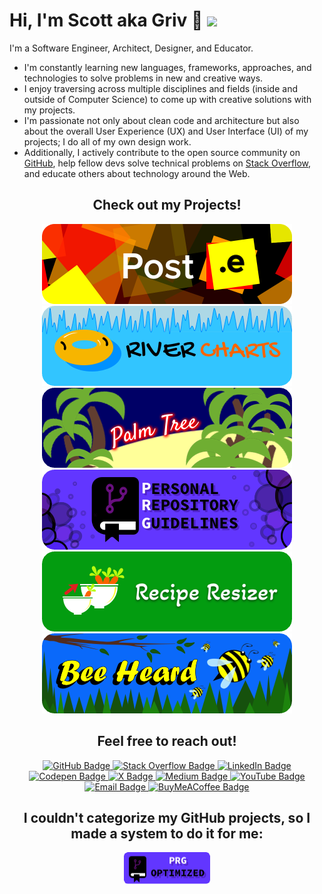 <!-- Begin README -->

# Hi, I'm Scott aka Griv 👋 ![](https://komarev.com/ghpvc/?username=scottgriv&color=orange&style=flat-square&label=Profile+Views)

I'm a Software Engineer, Architect, Designer, and Educator.
- I'm constantly learning new languages, frameworks, approaches, and technologies to solve problems in new and creative ways.
- I enjoy traversing across multiple disciplines and fields (inside and outside of Computer Science) to come up with creative solutions with my projects. 
- I'm passionate not only about clean code and architecture but also about the overall User Experience (UX) and User Interface (UI) of my projects; I do all of my own design work.
- Additionally, I actively contribute to the open source community on [GitHub](https://github.com/scottgriv), help fellow devs solve technical problems on [Stack Overflow](https://stackoverflow.com/users/3092847), and educate others about technology around the Web.

<h2 align="center"><b>Check out my Projects!</b></h2>
<div align="center">
        <a href="https://github.com/scottgriv/Post.e" target="_blank">
            <img src="./docs/images/post-e-banner_small-rounded.png" alt="Post.e Banner" width="400" height="128"/>
        </a>
        <a href="https://github.com/scottgriv/River-Charts" target="_blank">
            <img src="./docs/images/river-charts-banner_small-rounded.png" alt="River Charts Banner" width="400" height="128"/>
        </a>
        <a href="https://github.com/scottgriv/Palm-Tree" target="_blank">
            <img src="./docs/images/palm-tree-banner_small-rounded.png"alt="Palm Tree Banner" width="400" height="128"/>
        </a>
        <a href="https://github.com/scottgriv/PRG-Personal-Repository-Guidelines" target="_blank">
            <img src="./docs/images/prg-banner_small-rounded.png" alt="PRG Banner" width="400" height="128"/>
        </a>
        <a href="https://reciperesizer.com" target="_blank">
            <img src="./docs/images/recipe-resizer-banner_small-rounded.png" alt="Recipe Resizer Banner" width="400" height="128"/>
        </a>
        <a href="https://beeheard.com" target="_blank">
            <img src="./docs/images/bee-heard-banner_small-rounded.png" alt="Bee Heard Banner" width="400" height="128"/>
        </a>
</div>

<h2 align="center"><b>Feel free to reach out!</b></h2>

<p align="center">
    <a href="https://github.com/scottgriv" target="_blank">
        <img src="https://img.shields.io/badge/github-follow-9031AC?style=for-the-badge&logo=github&color=9031AC" alt="GitHub Badge" />
    </a>
    <a href="https://stackoverflow.com/users/3092847" target="_blank">
        <img src="https://img.shields.io/badge/stackoverflow-up_vote-FF7F1F?style=for-the-badge&logo=stackoverflow&color=FF7F1F" alt="Stack Overflow Badge" />
    </a>
    <a href="https://linkedin.com/in/scottgrivner/" target="_blank">
        <img src="https://img.shields.io/badge/linkedin-connect-0B65C2?style=for-the-badge&logo=linkedin&color=0B65C2" alt="LinkedIn Badge" />
    </a>
    <br>
    <a href="https://codepen.io/scottgriv" target="_blank">
        <img src="https://img.shields.io/badge/codepen-follow-FFFFFF?style=for-the-badge&logo=codepen&color=FFFFFF" alt="Codepen Badge" />
    </a>
    <a href="https://twitter.com/scottgrivner" target="_blank">
        <img src="https://img.shields.io/badge/X-follow-000000?style=for-the-badge&logo=x&color=000000" alt="X Badge" />
    </a>
    <a href="https://medium.com/@scottgrivner" target="_blank">
        <img src="https://img.shields.io/badge/medium-follow-34AA46?style=for-the-badge&logo=medium&color=34AA46" alt="Medium Badge" />
    </a>
    <a href="https://www.youtube.com/@scottgrivner" target="_blank" >
        <img src="https://img.shields.io/badge/youtube-subscribe-FF1612?style=for-the-badge&logo=youtube&color=FF1612" alt="YouTube Badge" />
    </a>
    <br>
    <a href="mailto:scott.grivner@gmail.com" target="_blank">
        <img src="https://img.shields.io/badge/gmail-contact me-DC4233?style=for-the-badge&logo=gmail" alt="Email Badge" />
    </a>
    <a href="https://www.buymeacoffee.com/scottgriv" target="_blank">
        <img src="https://img.shields.io/badge/buy me a coffee-support me-FEDE1F?style=for-the-badge&logo=buymeacoffee&color=FEDE1F" alt="BuyMeACoffee Badge" />
    </a>
</p>
<h2 align="center"><b>I couldn't categorize my GitHub projects, so I made a system to do it for me:</b></h2>
<p align="center">
    <a href="https://github.com/scottgriv/PRG-Personal-Repository-Guidelines/blob/main/categories/project_tier_table.md" target="_blank">
        <img src="./docs/images/prg_optimized.png" alt="PRG Optimized Logo" />
    </a>
</p>

<!-- End README -->
